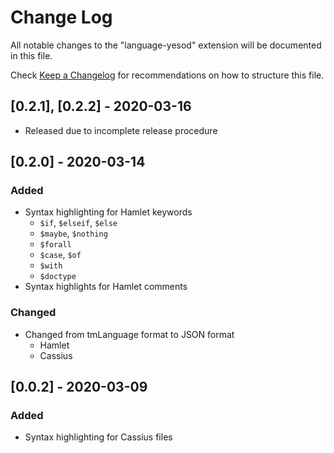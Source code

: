 # Change Log

All notable changes to the "language-yesod" extension will be documented in this file.

Check [Keep a Changelog](http://keepachangelog.com/) for recommendations on how to structure this file.

## [0.2.1], [0.2.2] - 2020-03-16

- Released due to incomplete release procedure

## [0.2.0] - 2020-03-14

### Added

- Syntax highlighting for Hamlet keywords
    - `$if`, `$elseif`, `$else`
    - `$maybe`, `$nothing`
    - `$forall`
    - `$case`, `$of`
    - `$with`
    - `$doctype`
- Syntax highlights for Hamlet comments

### Changed

- Changed from tmLanguage format to JSON format
    - Hamlet
    - Cassius

## [0.0.2] - 2020-03-09

### Added

- Syntax highlighting for Cassius files